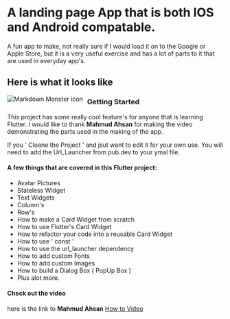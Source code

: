 # A landing page App that is both IOS and Android compatable. 

A fun app to make, not really sure if I would load it on to the Google or Apple Store,
but it is a very useful exercise and has a lot of parts to it that are used in everyday app's.


## Here is what it looks like

<img src="http://briangurtz.com/wp-content/uploads/2019/10/contactApp.gif"
     alt="Markdown Monster icon"
     style="float: left; margin-right: 10px;" />

### Getting Started

This project has some really cool feature's for anyone that is learning Flutter.
I would like to thank **Mahmud Ahsan** for making the video demonstrating the parts used in the making of the app.

If you ' Cloane the Project ' and jsut want to edit it for your own use.
You will need to add the Url_Launcher from pub.dev to your ymal file.

#### A few things that are covered in this Flutter project:

- Avatar Pictures
- Stateless Widget
- Text Widgets
- Column's
- Row's
- How to make a Card Widget from scratch
- How to use Flutter's Card Widget
- How to refactor your code into a reusable Card Widget
- How to use ' const '
- How to use the url_launcher dependency
- How to add custom Fonts
- How to add custom Images
- How to build a Dialog Box ( PopUp Box )
- Plus alot more. 

#### Check out the video
here is the link to **Mahmud Ahsan** [How to Video](https://www.youtube.com/watch?v=ULxYR66BRb4)

